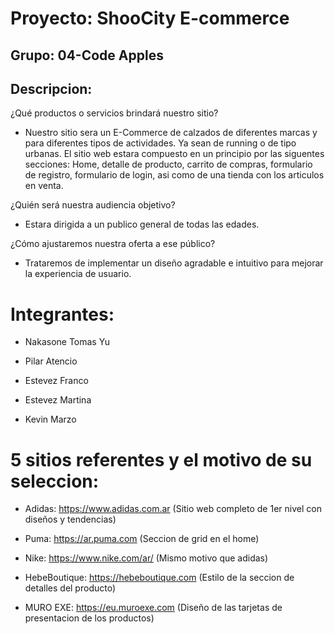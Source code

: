 # Proyecto: ShooCity E-commerce 

## Grupo: 04-Code Apples

## Descripcion:

¿Qué productos o servicios brindará nuestro sitio?

- Nuestro sitio sera un E-Commerce de calzados de diferentes marcas y para diferentes tipos de actividades. Ya sean de running o de tipo urbanas. El sitio web estara compuesto en un principio por las siguentes secciones: 
Home, detalle de producto, carrito de compras, formulario de registro, formulario de login, asi como de una tienda con los articulos en venta. 

¿Quién será nuestra audiencia objetivo?

- Estara dirigida a un publico general de todas las edades.

¿Cómo ajustaremos nuestra oferta a ese público?

- Trataremos de implementar un diseño agradable e intuitivo para mejorar la experiencia de usuario.


# Integrantes:
- Nakasone Tomas Yu

- Pilar Atencio 

- Estevez Franco 

- Estevez Martina 

- Kevin Marzo


# 5 sitios referentes y el motivo de su seleccion:

- Adidas: https://www.adidas.com.ar
(Sitio web completo de 1er nivel con diseños y tendencias)


- Puma: https://ar.puma.com
(Seccion de grid en el home)


- Nike: https://www.nike.com/ar/
(Mismo motivo que adidas)


- HebeBoutique: https://hebeboutique.com
(Estilo de la seccion de detalles del producto)


- MURO EXE: https://eu.muroexe.com
(Diseño de las tarjetas de presentacion de los productos)
